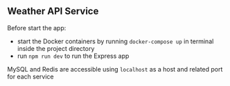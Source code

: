 ## Weather API Service

Before start the app:
- start the Docker containers by running `docker-compose up` in terminal inside the project directory
- run `npm run dev` to run the Express app

MySQL and Redis are accessible using `localhost` as a host and related port for each service
